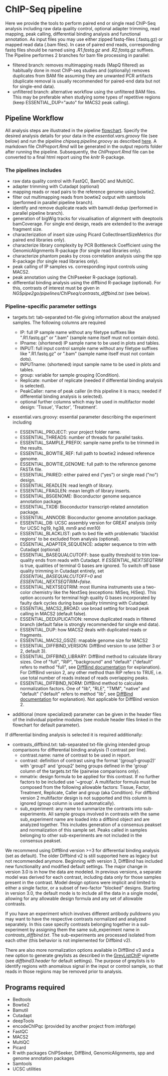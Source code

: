# ChIP-Seq pipeline
Here we provide the tools to perform paired end or single read ChIP-Seq analysis including raw data quality control, optional adapter trimming, read mapping, peak calling, differential binding analysis and functional annotation. As input files you may use either zipped fastq-files (.fastq.gz) or mapped read data (.bam files). In case of paired end reads, corresponding fastq files should be named using *.R1.fastq.gz* and *.R2.fastq.gz* suffixes. The Pipeline performes 2 branches for bam file processing in parallel:
- filtered branch: removes multimapping reads (MapQ filtered) as habitually done in most ChIP-seq studies and (optionally) removes duplicates from BAM file assuming they are unwanted PCR artifacts (duplicate removal is usually recommended for paired-end data but not for single-end data).
- unfiltered branch: alternative workflow using the unfiltered BAM files. This may be preferable when studying some types of repetitive regions (keep ESSENTIAL_DUP="auto" for MACS2 peak calling).


## Pipeline Workflow
All analysis steps are illustrated in the pipeline [flowchart](https://viewer.diagrams.net/?tags=%7B%7D&highlight=0000ff&edit=_blank&layers=1&nav=1&title=NGSpipe2go_ChIPseq_pipeline.html#R7R1Zc9o699cw0z7AeAEDj9lIe2%2B%2FNE3S296%2BZIwtQDfGdmyTpb%2F%2B02q8CCPAG0nTmSaWZVs6Ojq7zunoZ8uXy8D0F%2F%2FzbOB0NMV%2B6ejnHU1T9cEA%2FcItr7Rl1O%2FThnkAbdZp3XALfwPWqLDWFbRBmOoYeZ4TQT%2FdaHmuC6wo1WYGgfec7jbznPRXfXMOcg23lunkW39AO1qwVtUYr298AnC%2BYJ8eaUN6Y2paD%2FPAW7nse67nAnpnafLXsDmGC9P2nhNN%2BkVHPws8L6J%2FLV%2FOgIPByiFGn5tsuBsPOQBuJPPA%2BX%2Bv4fn3fx4ffi%2FOhtczFXyOlG48uOiVwwLYCDTs0guihTf3XNO5WLeekvkC%2FFoFXf23Wvq8%2F9z0Ucv6qS%2BehxrOVdwNRNErW3lzFXmoaREtHXYXvMDoJ35hb8Cu%2Fk3cOX9h3yIXr%2FzCjYLXxEP48t%2FkvfVj5Io%2FF0ZmELGRGPjaWwUWuAYBXIIIBLe%2BaUF3Hj9qJ7qiJ%2Bcg2tA1jALvIcYftL6n%2BSViq0Y%2FSZuerKtvtz9Wf63Of%2F%2B6%2B3w3%2BTd8%2BtXVGeLRDxZ07LMFxKuW%2BARDgUvgoYEGr6hDABwzgk9phDfZvpnH%2FdYIhP5gOCTGp0%2FKX7PF1ShynhY306tPt5P735%2B6fEM%2Fmc6KfaqjGQ6awakNn%2FAXHTh3yQ3jcYVR%2FzQg2yq%2BRH%2FN2W%2Fy2DTItqCBkXfx1gz%2BJrDKMafAOY236JnneAHppE%2FIj3DRZp7LsUPFa26b4YIgu5pCfXw1g46TfKmC%2F8Uv5XcITdBP54FpQ4QImWbLW0KLYdDcMcOQYxMnFwr5bIQWz8OA646VIsx6AkEEXgoxgd0dGXpPY3Sbke2uqqpx23OCEA7Zsi4SNLCv9HuDw9FIiNXqu8ajCwP%2FqwKP4BIxspPQpzxULQeRtJGawqKRkkOgvjLOI9CQ065D0Oe%2F2VX4Zfby8nqz%2BgW1Ifx5p%2FzTHRzM1OpmYWqKgeE9uI2Hlchr8qxGCFW1KU4jHI1xdGuspNdYb3aJxf30pta4aNibmECGwGcbMAFOYQhnDfhGNyRrfII6qH3%2FRcA3zrTOSZJX0NflWEjZn83O5mzx%2Bbp7Cx7RE9fQBw5E1B4N7bRwDEJmt2ECAlBSFnvgDA6DQ5dgIYzMKXoaIT2fOtIxwQy6kEhDCH3wf1vmWM6CmJh7BWCWesMiirCGeoLRXJvMYYQkhV7g%2BD0XbTNtApfTmYe2HPrz6vIWz0Gbe%2Biii9fM8aZ4U5ghUiTQH3yGIfobr3mIl3xiLZAKDB57%2FG4PSSDe02t%2BmJs7ctCYkihRDrhC33Rl2tAgdmuuGYtbvUEcz7RDbIXAq45tDp69cjAGKaZr4w0UhohVQNOhbMMkSmtJNKKE7f0CrFVEhpvY3mjD4NcitZps%2FA8h%2BIh%2BkUbfhAEg8yKz%2B%2BCTWzYIsSogP6vNcn4pwrCSEobzylRfFShTwxJEYbF9QMBCMwBAGoKP%2F0QahI90CTx1KgZx2WPEG2ITWF8IrEIeLg1BNQcxTQAw3iYtiLDvXXuQ4C37WDejAQ%2FTL%2FBmsxBT8swixIM%2BQMNtVEfhf%2F%2BbkmV3k1%2FrVFFUTVaArUl%2B%2FR6C4Ov0P6xHIzKMzQMiI0WeOE69F0wbidEQU8epF9gg6KJmLMdgEHHEJ7RTQVg%2BiO8kjc0nRO7RQR%2F%2Fi3v4pm3H79baJ87Q9Qt70YvAUpO%2BWSS2CNgRFxTzIN8MzyynAsvkoBQLrXYYW3jXt5RcrxjsiV7aZthHU89%2BzTXmGFdk85bP14Xsbd0x%2FyhvgbxhtiLECb9SCc2lT6DmItEg8UIo9RHcmB904TSS3zl8KmQO9JVKhGhNsRBQ1aSurr%2Fflb88rr%2BKNq1Q7dMrednY3JpeOUxK%2FX0nwR7mk%2FBmicWqeuA3wHegZUb7r4m7Wk4xmabjDvZ8384Dvwbmw5npOFuUkMKRJ%2BDto9dhCrzPG4Vjx40i2kw4F%2BEvSR2iWL7TEoIHEwgTsh4WhxHInRPmxoiwAHfKnRoOmOHPeKjXzCHGe%2Bwh6KREuTJ0lbTdXtVFordA9lYHuwtM6DIhM%2B0gKGujP4KyvKDM1bujEZR9ocy2RMOHLhXLFH8tG9P2Ltkt%2BJ6RuIeQPuqyHXRCBDOXWju2WViv18aHnJFE2rjqZ9sWuV57TZWSAnxzJBbnTztrA%2BgOljRRWzM6QWyk6j2ZQbjRwLmpW15PYLpRwWJtgFNuDatZsYwk4QfeE7TBNnOdSJxITu40tv9doQdTQEoBRPBd%2BlgXu4XhDFrprysfPD%2FqfZQdhgiYW5mlVswsd2GLzwsYARyXg599Dkg8UvmsUh8N5VjlePcIif05pchdVqutj3%2Bwtca%2BfmoV%2BxUY%2B4RRdqqaW4g3J8PUFVOXCqPZX1DSpV3iRtmSEnn0JAjM10QHH6NquBl3h2rar6AyU%2FVEsr8%2B1jKYTUcgiefbxLhYSJogZv%2FtjLAcGQnqcYWIe4QBYXkIoTwn1knNZwJT4uDC80CCw0OHOWxKk0hihxnuih1F6Maj1Vugz%2BL7WxkXxaKNjEtEbTPMjBkYv5Crc93YwMJIMBl7sVK6IjhQhilkGee5m2oI6LKxu9dKhrv9%2FhGd3yk%2Ff%2F01ubkIlqp9d%2Fn6uauOC2kocKbec%2BPkszpy1ZckV4PS44H3Ilf9jBu0z9T4PclPDkUmN4Z1%2BfN8cQO%2BPFqzf1%2Fvvp797jZqKVBSaDLci8vWGhImi1H8KEf9MWHCRVb1Rle5lvMJ1a6yEKylSzkHLbJ%2B%2BCKXeiwlzQOG7bcDSu9uftCkaX5hpPmFxgLGN4m32f66Ui5%2FCW4vrhfqdGXMvj%2Bew%2FNT7%2F4EdhulPGVocbvzlwrFF%2BHGLx0bZcmQcMH7pVIhdlCj5TiQWvFmBI52IUGx3vEHCSpCgmGrkEA9%2FLjJHyzYAwsGNWGBtH1r6j1HEGjSBi7ekghZuwGmjb0upu9jQ%2BcWX9Wm6HPa9CEk0RDYT%2BPTwxE4GPrjpudrMKStHXsMVDtY0%2FqJxa3SmlZyGAUzrcamWYOhd0Pms0IztuAs1XYvJwnhZ75OZQ%2BX%2B9dVREO%2BcGIG1GG9eRI7R3m0irZUcz52itt4m8XTgPSUBT2rsB63jCP08CCg5MFiftB4Yi6hg%2FHvE3CeAH5rpw636LA%2FSqthhpZHfb49DkR9STwftgzPlRyqByBcOVgZbiOyf0BIhuYG7I%2BdOMCOoXu9cRLncDYDwToegg7FgWFU%2B1Cu6bdN1%2BVpGFq2uyvYyX1DkAZCtJNHWlU7edT6nex485ZuYzSyLudSluc4SFogJ%2BcoxwKmtejwuJ93gMyGLonMZbClv58u7%2F2zu%2B%2FR1RIY18vVVXR%2Fdfymw23G6%2F2VQZ4FZKsyOG7MR1E47tbQp7xEHQAfoU1LSVQ6dLXq2FOcTg6rpzFIJuECuq%2F37Nz8PW1HuuM97sn0WNrYu1na%2BeHn7ucDUTdEabZ6yj3SB91CarvjgyDs3YjnLu64EQiNhdfiRUJUKd4NeM8E3rKTPnSelHClzyA1MyHEteHslTCzCHNxaxVGdD48aHedACBC%2BBUuEInATRDHVbkAYJ4iPbE3r7IOVUnZQFVKyHY2ETm9%2BoeHh1bo7a5GXqjMttw%2F8sBOjVkP2xbY%2BdlFPdkmlrR9Y%2FjjFD34Qbx0%2BFlOfQ1zibHUnYZ0XytTc8kIsUjTork%2BRB9l0KglPJROBc9D3qjdrytENLGRM%2FkEAfnpZPMJoju6oY91u5PIElhRRKmm94WJJWs0i4sj8w938R8XoW1%2F6lvu8ztWAq73jVYScH9hukhQJIZUWQr%2B7QzLqejb0AopWaZkm%2F6PqTZ0berEtBZI%2FLQQZsAwintniHi4iYjX6pdMAGIHMj74Q8YRrvI4iIZouDg24y2GaQ3rjBZlFEuC5JYelVNKtKjBNCjZaNFB%2BvBUZST38ubi5E6a2F64iMwuloCM3ESI9xrCMPfOQitFUySVTHQHYmrUT0xTpHF3yloCMc3GiRj8WGibjllpx3DMqrwI%2B5Lim3m04lYCylOlNy2z6hkCmq4dUhlBREr%2BGbYOknIskmTRCgBJTaS4XrBEZCAkjswpnD9DLHdGSOp8qPOMKJqDxeawA8Ub1k%2FxKpD%2FBkazJ0N%2FuPrD8%2Bnj3a8f1%2Fc37t%2B%2B%2Fvnpvlnf6rEdCOPW7ySlEkK1sWz%2FQhM5T8z6lkzk9Yr4gnU%2FJhG%2FPy42izcl4mMrwn0iMkyaqyFKbwYwJFnsqbPuCYY4G8JvFmJWr00kPY04vdJ2xjZqWJTPiewG%2BelQJ2NSlCc%2FeeH%2FgvxUI%2BL3Db1Rfim2eWtNMsw%2FNu%2BCI2%2FHavPus1P5rbN5Ty1pinx9doPedupFkQNcYOGI3zMPzGbQgsQkUy89nu6QhYZiz7u3TY%2FaSGvffJr%2Fo6O1PEPO0dLaUTsDRKCPVgm4c5ZsX4bk%2Bo6H30pz0fOH6yW061HL09uB0qmd3lZAMPuDZs8pCu3P%2BvHVbmzSmiN9kHpUNi07zJxzeKqud27Okc7v01Jzjrpbfp%2B6zDlL0wrlD%2FcnChCQIJhaORcZ6g5Kwts4XK%2BPxo0yrUKvXmuOAuVjr7ibrI0ngaZw%2FiPly2PHFJlBNEyduW3vGfsSsD17OEHob6vq4OJ0uLIvvaufPlh2v92Mo7F1aTRbSvvYqm%2BMpLlyU9JY4bD3Il%2BVl%2Be4ASQPgIVDAC6B66UqlcmFRTV6wvH064%2B7zxeEP6Nd8UKiF%2BapeWQPCPK7Ck5HjU8JIoa%2FohCo%2B%2BwZmQD0cE2IZPoDtDusBxzEQQtgFR%2Bda7qsBjtT4ngWGT05CofnsK2iyF51LlpWtiItPBlDQcTZeJxnJ6paGa0ZCGhNBnDVFqmIqd37LVIhTFHQ6EmYtOElZu47GV7UGjn9WBAxLbR0DOrKYCe3%2Fcab04C1vmRtzOsTR%2B8JKhUrNe%2BtWCwFSTpZGfr1ASG5DWj9dHYAPpvCgJ8of3BhFHxcX8%2BgS3IwxYmraIkOk6CbqIIHjWdZh7AjQAM%2F7CUWRabWZlVVKHd8%2FzsZWGen2pellrKsSPgZG2qKk4pP%2BovqW1Z20j8v6zSmTR9BEntVlT4K2iomG4%2B7EXsgL69cnBnIfLZNrFu20R5IqjB11mk2P%2FyGvk8yEjasUyJdlx129dwnrDsSXZgaK30TUuYKmKzTwtQxtEC12rtRewTGvfnvdo9T22OcR20AztSZlK0yOa6IkvHqIC12bOA02qmERi0iZOucJtIWsqPG3qz7QuNVwLa5LwaVCVyH%2By%2FaV0io1kiDsSopg%2FF8iO3J1U8y1N2w7HeyPn0GEMzjqfWYcHe03x9s79ntrNPI4VHX5uznyfbwVOR9%2FuPkChyvz3%2FYb9bn%2F0n5a7a4GkXO0%2BJmevXpdnL%2F%2BxM%2FHyfgjDnkwtRXyF2yNqW%2BiIl8AXMsUq6Rl75u29n%2FxDpjhptepHSUNst4kQzpZk0cGxiL1k%2Bz%2FGgJbZvQTBFWpOloGfyFx%2B7ySgt59tIXyUfa7nghhwT5ittTvLc7idzKHU1%2FOenQxOoOURBIHkbPx9qD6XzMrdZ%2Bu7IM6GZqduqCXC99AXT7VUH3ELe0kRU%2BE1ZYDs11I4GrSC9JZalLJAxdL07jQuaekuUuBroykGs4TiHXSBDYIkSuEiRDIXLV6YcsxO7364YUguUIHVTMPj6hnpaC3fjeXFGFwHi3npbWDqxBF1AJHGY83E980fubaeNBHKbJSkSQOgEmXsaG1soouXdgGcsip7T4Y1SEnJuL68Tm9c8RgqaVjBlfW97Jcq5CjFEKw7U4tfyb1T6HaeumKkthKlM%2F89b5c3oal1imAI10tBHESP4sUaQGCcx4y0uWlmLVfn7JNOGSleBREcbTv%2Fl803vanoXAkjU91%2BX%2B32Z5bkG0%2FHXSRuHO4HwV8KjnNnrI0hVxkNbiCsYmaq66eA4FHr6B%2B%2FXo5TpGPOvoE3aKxZqJYFINVshJgrw2OPoBMJdIiQg3AlHQowXAyghFaeiJohGqhii3QqYdRKTY00bQZu62EayZBhvMKBV79oIHx2MVs11zTkTOIviL2g5pCADlU%2BEO3%2F1Q3gARIMyVQwqpsBEwWIbOKkgZfnCuflrjyUuK40q4%2FSOkUAt4ARYSHYLUOuNTM05qAaXmhaOHaRSw6O76bE5cWzne%2FPGDtChZ6tjOB%2BKLfQAA4%2BQaMCESfqA7Dz%2F2tgwvo00WCmrFrtMWhLdmQoUG3PG1LVhIHWg7Cz4yXlIhFDWBmlmVlb1IhHzHVvaJsORYcZrvo0zAUadmIp1NtfS8K3ul38jm%2Bx6yNDsbc0hl84MbgwwWVpN%2Bg5UqJuK0fMiO5fmvZDFCUiKcFGVG7KOTOATDGrkVVOtUHruzhCF2sZgu8FYhEYQTU%2BvRfj1x%2Fo7NGHd0oTwDNc2lhkqzRcDExDDPlBolhkpvJ3KILuK0eVkSqTZHIkWHN4Tg51E8LclNxQtIvn1s0JpGh8KA07agQ8tSlZWIDhn5SW8YG4oErfqRoXDYUvrMKnBeT3FGIzzBbbx2jTH0iqeTP%2B%2BOd4S9PHPuDwe9QVr%2FGCs90SHJPH%2FWh1VtuC0ViI5SNakqYr%2BocsexpgYcDFO1iKpODShZY7BcoeDwGoMtzlR6EFL2S0%2B6fOgpEhvOZrjMqbQ6ih%2FAGatwaqFOskTqOiFCDfrn2jXAJ6ALlc3Nq1Wvsrl7HY%2Biin5VFvUY6IaISQq12N3xUkaL1eZQHX%2F9eTsZAuv04u%2FX%2Bewz5DvsT2RBhhwJhYy2JRbYRo1aG%2FvcrNeTBDKhLuE9J3K96EVwkmNjvyJP6HuN1o49Z%2FToI4bYBjaGPY4ejzUhAMY4Qzy0NAYFdwC9eY9O%2Fe%2BvT%2BGPOzT%2BD39%2F7f642%2BquKzGeOn79JcJ37D1kaQvxHmXpACktCDOIccC4OjuFUxfqRMXFx1ubgUdLM05tPMqxTaGLclij8bfZalgtFuOF0JJNe1e6anmYSeFw2ah1JoU6pSXp8vDjVloUNGO3YgO6MjrEoiCtWSI6PPWeIwi0lQsfV0BawwzAEpFz9PblyolgF6dAoaw5QApeMk4pfgc%2BfRz1MBsPTNdafBR%2Fp1a1NDt7oXa6GR1r1k4b0jU1vqXa5C9VG1U1j41lypaG5yVd2sIzD5eL3jXPlF32lvJMvb9bveUDeWYOJ%2F%2BbXYVfZi8vrzerX1Abwp93yj%2Btqly7b%2B6mLSiYKaeYxUeBE6EGytQWK1gsqtwsz1e%2BfIBYLC%2FZK98hx%2BHsoxCWUFf0f7BEwxZnfdq8rPWKR%2Bhl0OJEtCFRSVebLWco9BuWm37ucLdhAxVhy2OpY1mW2s7CrWq6EGtrCreemstvZ9K0VHSKmKSDXye7rJE2oo8%2Biitlb8ag4wuizRRuVQ2tfZSuhErXVZI6rS6NIUX99qd1nBYcK7EzxqmonNYQu%2F9hi9kO5C5cLZdmgHFNU76ddeJsvrVROGLi24XGUcAeHZHLinPGqFkiJ%2FbDbU7sTz30%2BdSCARnpbllvUp7nDFFNQJ3g%2BWnsxE%2FI2RPyI6RPyQQ4RpZepaNQs8K7gf91NiQDmQemDcE6Uoc1JzWDuWOGYVZLUMpBn3HWHsGvtxX70PWqck8PtqWy2yEPJXlq5WRbnPUpZfMZ67ekpoMw04vveFEyCYST82wnXgbIeesogEtW8AB7j58geCa4aK5fJERfiVevXRb4dTCM0omGit6Aqe66Ruz3s1tMlXlhSAWh8DNNSxQXkyUnwVgtWULH2RgsPClSxHDPuUAXfYkcQKbvzU9l51ealgXCkELGgdPADOgq4noIL3RJp%2Fi%2F67Mb%2FKcXRQ5wgUWqUHtgNoMWTCclLfoYlhrcAFqLJXmGowiDbHIon6%2FJ9ND%2BnOOKUFJvtwIvDMm4Aip60MKR7Bu5RfEXphuRslS4qrYsMuDS28SYwx5SeIQOPUP%2BD3DxR21oIvK0XM%2BNFphgeO2YvuzqpEpgpqDFS4HHOMVGYCOECOB0xR66m3SSoTSOZ0HpjcOLb63DcrZEme6Eg6gxT1%2B28KLD80QxieOALFEpc1OS25TBVPrqVqYSJ6FOMRVeueMQpiI0gTdqAW%2Bx603sL5DVoRpzvYmH3bITiG0uHCa77uJ%2BpR813M%2F3Ns4YCreczs%2F217R64lXOVpFpm34krTyT3kwY46JkbYqzxUYr1Jw3o00NijNRwdiLlfSW2%2BQvSXG5CrTtsUBbqlHZLtydLS4%2BRdC6rdWn4sEpmYJ6BXLhW8m3m6tEJciOVFYlKuyi9bwoSW7RPl%2F8z7MxJb34Pw%3D%3D). Specify the desired analysis details for your data in the *essential.vars.groovy* file (see below) and run the pipeline *chipseq.pipeline.groovy* as described [here](https://gitlab.rlp.net/imbforge/NGSpipe2go/-/blob/master/README.md). A markdown file *ChIPreport.Rmd* will be generated in the output reports folder after running the pipeline. Subsequently, the *ChIPreport.Rmd* file can be converted to a final html report using the *knitr* R-package.


### The pipelines includes
- raw data quality control with FastQC, BamQC and MultiQC.
- adapter trimming with Cutadapt (optional)
- mapping reads or read pairs to the reference genome using bowtie2.
- filter out multimapping reads from bowtie2 output with samtools (performed in parallel pipeline branch).
- identify and remove duplicate reads with bamutil dedup (performed in parallel pipeline branch). 
- generation of bigWig tracks for visualisation of alignment with deeptools bamCoverage. For single end design, reads are extended to the average fragment size.
- characterization of insert size using Picard CollectInsertSizeMetrics (for paired end libraries only).
- characterize library complexity by PCR Bottleneck Coefficient using the GenomicAlignments R-package (for single read libraries only). 
- characterize phantom peaks by cross correlation analysis using the spp R-package (for single read libraries only).
- peak calling of IP samples vs. corresponding input controls using MACS2.
- peak annotation using the ChIPseeker R-package (optional).
- differential binding analysis using the diffbind R-package (optional). For this, contrasts of interest must be given in *NGSpipe2go/pipelines/ChIPseq/contrasts_diffbind.txt* (see below). 


### Pipeline-specific parameter settings
- targets.txt: tab-separated txt-file giving information about the analysed samples. The following columns are required
  - IP: full IP sample name without any filetype suffixes like ".R1.fastq.gz" or ".bam" (sample name itself must not contain dots).
  - IPname: (shortened) IP sample name to be used in plots and tables.
  - INPUT: full input control sample name without any filetype suffixes like ".R1.fastq.gz" or ".bam" (sample name itself must not contain dots).
  - INPUTname: (shortened) input sample name to be used in plots and tables. 
  - group: variable for sample grouping (Condition).
  - Replicate: number of replicate (needed if differential binding analysis is selected).
  - PeakCaller: name of peak caller (in this pipeline it is macs; needed if differential binding analysis is selected).
  - optional further columns which may be used in multifactor model design: 'Tissue', 'Factor', 'Treatment'. 

- essential.vars.groovy: essential parameter describing the experiment including
  - ESSENTIAL_PROJECT: your project folder name.
  - ESSENTIAL_THREADS: number of threads for parallel tasks.
  - ESSENTIAL_SAMPLE_PREFIX: sample name prefix to be trimmed in the results.
  - ESSENTIAL_BOWTIE_REF: full path to bowtie2 indexed reference genome.
  - ESSENTIAL_BOWTIE_GENOME: full path to the reference genome FASTA file.
  - ESSENTIAL_PAIRED: either paired end ("yes") or single read ("no") design.
  - ESSENTIAL_READLEN: read length of library.
  - ESSENTIAL_FRAGLEN: mean length of library inserts.
  - ESSENTIAL_BSGENOME: Bioconductor genome sequence annotation package.
  - ESSENTIAL_TXDB: Bioconductor transcript-related annotation package.
  - ESSENTIAL_ANNODB: Bioconductor genome annotation package.
  - ESSENTIAL_DB: UCSC assembly version for GREAT analysis (only for UCSC hg19, hg38, mm9 and mm10)
  - ESSENTIAL_BLACKLIST: path to bed file with problematic 'blacklist regions' to be excluded from analysis (optional).
  - ESSENTIAL_ADAPTER_SEQUENCE: adapter sequence to trim with Cutadapt (optional)
  - ESSENTIAL_BASEQUALCUTOFF: base quality threshold to trim low-quality ends from reads with Cutadapt. If *ESSENTIAL_NEXTSEQTRIM* is true, qualities of terminal G bases are ignored. To switch off base quality trimming in Cutadapt entirely, set *ESSENTIAL_BASEQUALCUTOFF=0* and *ESSENTIAL_NEXTSEQTRIM=false*.
  - ESSENTIAL_NEXTSEQTRIM: most Illumina instruments use a two-color chemistry like the NextSeq (exceptions: MiSeq, HiSeq). This option accounts for terminal high quality G bases incorporated by faulty dark cycles during base quality trimming with Cutadapt.
  - ESSENTIAL_MACS2_BROAD: use broad setting for broad peak calling in MACS2 (default false).
  - ESSENTIAL_DEDUPLICATION: remove duplicated reads in filtered branch (default false is strongly recommended for single end data). 
  - ESSENTIAL_DUP: how MACS2 deals with duplicated reads or fragments.
  - ESSENTIAL_MACS2_GSIZE: mapable genome size for MACS2
  - ESSENTIAL_DIFFBIND_VERSION: DiffBind version to use (either 3 or 2, default 3).
  - ESSENTIAL_DIFFBIND_LIBRARY: DiffBind method to calculate library sizes. One of "full", "RiP", "background" and "default" ("default" refers to method "full", see [DiffBind documentation](http://bioconductor.org/packages/release/bioc/vignettes/DiffBind/inst/doc/DiffBind.pdf) for explanation). For DiffBind version 2, any other method than RiP refers to TRUE, i.e. use total number of reads instead of reads overlapping peaks.
  - ESSENTIAL_DIFFBIND_NORM: DiffBind method to calculate normalization factors. One of "lib", "RLE", "TMM", "native" and "default" ("default" refers to method "lib", see [DiffBind documentation](http://bioconductor.org/packages/release/bioc/vignettes/DiffBind/inst/doc/DiffBind.pdf) for explanation). Not applicable for DiffBind version 2.
  
- additional (more specialized) parameter can be given in the header files of the individual pipeline modules (see module header files linked in the flowchart for default parameter).

If differential binding analysis is selected it is required additionally:

- contrasts_diffbind.txt: tab-separated txt-file giving intended group comparisons for differential binding analysis (1 contrast per line). 
  - contrast.name: name of contrast to be used in report.
  - contrast: definition of contrast using the format '(group1-group2)' with 'group1' and 'group2' being groups defined in the 'group' column of the targets.txt file (pairwise comparisons only).
  - mmatrix: design formula to be applied for this contrast. If no further factors to be included use '~group'. A multifactor formula must be composed from the following allowable factors: Tissue, Factor, Treatment, Replicate, Caller and group (aka Condition). For diffbind version 2 multifactor design is not supported and this column is ignored (group column is used automatically).
  - sub_experiment: any name to summarize the contrasts into sub-experiments. All sample groups involved in contrasts with the same sub_experiment name are loaded into a diffbind object and are analyzed together. This includes generation of a consensus peakset and normalization of this sample set. Peaks called in samples belonging to other sub-experiments are not included in the consensus peakset. 

We recommend using DiffBind version >=3 for differential binding analysis (set as default). The older Diffbind v2 is still supported here as legacy but not recommended anymore. Beginning with version 3, DiffBind has included new functionality and modified default settings. The major change in version 3.0 is in how the data are modeled. In previous versions, a separate model was derived for each contrast, including data only for those samples present in the contrast. Model design options were implicit and limited to either a single factor, or a subset of two-factor "blocked" designs. Starting in version 3.0, the default mode is to include all the data in a single model, allowing for any allowable design formula and any set of allowable contrasts. 

If you have an experiment which involves different antibody pulldowns you may want to have the respective contrasts normalized and analyzed separately. In this case specify contrasts belonging together in a sub-experiment by assigning them the same sub_experiment name in *contrasts_diffbind.txt*. The sub-experiments are processed isolated from each other (this behavior is not implemented for Diffbind v2).

There are also more normalization options available in DiffBind v3 and a new option to generate greylists as described in the [GreyListChIP](https://bioconductor.org/packages/release/bioc/vignettes/GreyListChIP/inst/doc/GreyList-demo.pdf) vignette (see *diffbind3.header* for default settings). The purpose of greylists is to identify regions with anomalous signal in the input or control sample, so that reads in those regions may be removed prior to analysis. 


## Programs required
- Bedtools
- Bowtie2
- Bamutil
- Cutadapt
- deepTools
- encodeChIPqc (provided by another project from imbforge)
- FastQC
- MACS2
- MultiQC
- Picard
- R with packages ChIPSeeker, DiffBind, GenomicAlignments, spp and genome annotation packages
- Samtools
- UCSC utilities
